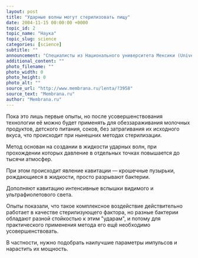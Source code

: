 ```yaml
---
layout: post
title: "Ударные волны могут стерилизовать пищу"
date: 2004-11-15 00:00:00 +0000
topic_id: 2
topic_name: "Наука"
topic_slug: science
categories: [science]
subtitle: ""
announcement: "Специалисты из Национального университета Мексики (Universidad Nacional Autonoma de Mexico) разработали новый метод обеззараживания пищевых продуктов, который прочат на замену пастеризации."
additional_content: ""
photo_filename: ""
photo_width: 0
photo_height: 0
photo_alt: ""
source_url: "http://www.membrana.ru/lenta/?3958"
source_text: "Membrana.ru"
author: "Membrana.ru"
---
```

Пока это лишь первые опыты, но после усовершенствования технологии её можно будет применять для обеззараживания молочных продуктов, детского питания, соков, без затрагивания их исходного вкуса, что происходит при нынешних методах стерилизации.

Метод основан на создании в жидкости ударных волн, при прохождении которых давление в отдельных точках повышается до тысячи атмосфер.

При этом происходит явление кавитации — крошечные пузырьки, рождающиеся в жидкости, просто разрывают бактерии.

Дополняют кавитацию интенсивные вспышки видимого и ультрафиолетового света.

Опыты показали, что такое комплексное воздействие действительно работает в качестве стерилизующего фактора, но разные бактерии обладают разной стойкостью к этим "ударам", и потому для практического применения метода его ещё необходимо усовершенствовать.

В частности, нужно подобрать наилучшие параметры импульсов и нарастить их мощность.
